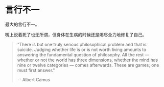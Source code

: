 # 言行不一

最大的言行不一。

嘴上说着死了也无所谓，但身体在生病的时候还是竭尽全力地修复了自己。

> "There is but one truly serious philosophical problem and that is suicide.
> Judging whether life is or is not worth living amounts to answering the
> fundamental question of philosophy. All the rest — whether or not the world has
> three dimensions, whether the mind has nine or twelve categories — comes
> afterwards. These are games; one must first answer."
>
> -- Albert Camus

